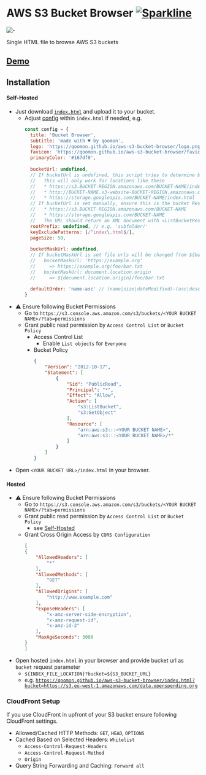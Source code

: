 # AWS S3 Bucket Browser [![Sparkline](https://stars.medv.io/qoomon/aws-s3-bucket-browser.svg)](https://stars.medv.io/qoomon/aws-s3-bucket-browser)
![-](favicon.ico)

Single HTML file to browse AWS S3 buckets
## [Demo](https://qoomon.github.io/aws-s3-bucket-browser/index.html?bucket=https://s3.eu-west-1.amazonaws.com/data.openspending.org#worldbank/)

## Installation

#### Self-Hosted
* Just download [`index.html`](index.html) and upload it to your bucket.
  * Adjust [config](index.html#L8-L37) within `index.html` if needed, e.g.
    ```js
    const config = {
      title: 'Bucket Browser',
      subtitle: 'made with ♥ by qoomon',
      logo: 'https://qoomon.github.io/aws-s3-bucket-browser/logo.png',
      favicon: 'https://qoomon.github.io/aws-s3-bucket-browser/favicon.ico',
      primaryColor: '#167df0',
      
      bucketUrl: undefined,
      // If bucketUrl is undefined, this script tries to determine bucket Rest API URL from this file location itself.
      //   This will only work for locations like these
      //   * https://s3.BUCKET-REGION.amazonaws.com/BUCKET-NAME/index.html
      //   * http://BUCKET-NAME.s3-website-BUCKET-REGION.amazonaws.com/index.html
      //   * https://storage.googleapis.com/BUCKET-NAME/index.html
      // If bucketUrl is set manually, ensure this is the bucket Rest API URL, e.g.
      //   * https://s3.BUCKET-REGION.amazonaws.com/BUCKET-NAME
      //   * https://storage.googleapis.com/BUCKET-NAME
      //   The URL should return an XML document with <ListBucketResult> as root element.
      rootPrefix: undefined, // e.g. 'subfolder/'
      keyExcludePatterns: [/^index\.html$/],
      pageSize: 50,
      
      bucketMaskUrl: undefined, 
      // If bucketMaskUrl is set file urls will be changed from ${bucketUrl}/${file} to ${bucketMaskUrl}/${file}
      //   bucketMaskUrl: 'https://example.org'
      //     => https://example.org/foo/bar.txt 
      //   bucketMaskUrl: document.location.origin
      //     => ${document.location.origin}/foo/bar.txt 
      
      defaultOrder: 'name-asc' // (name|size|dateModified)-(asc|desc)
    }
    ```
* ⚠️ Ensure following Bucket Permissions
  * Go to `https://s3.console.aws.amazon.com/s3/buckets/<YOUR BUCKET NAME>/?tab=permissions`
  * Grant public read permission by `Access Control List` or `Bucket Policy`
    * Access Control List
      * Enable `List objects` for `Everyone`
    * Bucket Policy
      ```json
      {
          "Version": "2012-10-17",
          "Statement": [
              {
                  "Sid": "PublicRead",
                  "Principal": "*",
                  "Effect": "Allow",
                  "Action": [
                      "s3:ListBucket",
                      "s3:GetObject"
                  ],
                  "Resource": [
                      "arn:aws:s3:::<YOUR BUCKET NAME>",
                      "arn:aws:s3:::<YOUR BUCKET NAME>/*"
                  ]
              }
          ]
      }
      ```
* Open `<YOUR BUCKET URL>/index.html` in your browser.

#### Hosted
* ⚠️ Ensure following Bucket Permissions
  * Go to `https://s3.console.aws.amazon.com/s3/buckets/<YOUR BUCKET NAME>/?tab=permissions`
  * Grant public read permission by `Access Control List` or `Bucket Policy`
    * see [Self-Hosted](#self-hosted)
  * Grant Cross Origin Access by `CORS Configuration`
    ```json
    [
    {
        "AllowedHeaders": [
            "*"
        ],
        "AllowedMethods": [
            "GET"
        ],
        "AllowedOrigins": [
            "http://www.example.com"
        ],
        "ExposeHeaders": [
            "x-amz-server-side-encryption",
            "x-amz-request-id",
            "x-amz-id-2"
        ],
        "MaxAgeSeconds": 3000
    }
    ]
    ```
* Open hosted `index.html` in your browser and provide bucket url as `bucket` request parameter
  * `${INDEX_FILE_LOCATION}?bucket=${S3_BUCKET_URL}` 
  * e.g. [`https://qoomon.github.io/aws-s3-bucket-browser/index.html?bucket=https://s3.eu-west-1.amazonaws.com/data.openspending.org`](https://qoomon.github.io/aws-s3-bucket-browser/index.html?bucket=https://s3.eu-west-1.amazonaws.com/data.openspending.org)


### CloudFront Setup
If you use CloudFront in upfront of your S3 bucket ensure following CloudFront settings.
- Allowed/Cached HTTP Methods: `GET`, `HEAD`, `OPTIONS`
- Cached Based on Selected Headers: `Whitelist`
  - `Access-Control-Request-Headers`
  - `Access-Control-Request-Method`
  - `Origin`
- Query String Forwarding and Caching: `Forward all`
